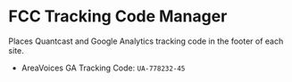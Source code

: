 # FCC Tracking Code Manager
Places Quantcast and Google Analytics tracking code in the footer of each site.

- AreaVoices GA Tracking Code: `UA-778232-45`
